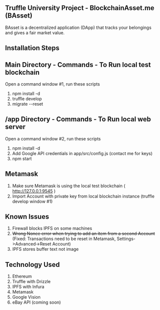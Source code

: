 ## Truffle University Project - BlockchainAsset.me (BAsset)

BAsset is a decentralized application (DApp) that tracks your belongings and gives a fair market value.

## Installation Steps

## Main Directory - Commands - To Run local test blockchain

Open a command window #1, run these scripts

1. npm install -d
2. truffle develop
3. migrate --reset

## /app Directory - Commands - To Run local web server

Open a command window #2, run these scripts

1. npm install -d
2. Add Google API credentials in app/src/config.js (contact me for keys)
3. npm start

## Metamask

1. Make sure Metamask is using the local test blockchain ( http://127.0.0.1:9545 )
2. Import Account with private key from local blockchain instance (truffle develop window #1)

## Known Issues

1. Firewall blocks IPFS on some machines
2. ~~Wrong Nonce error when trying to add an item from a second Account~~ (Fixed: Transactions need to be reset in Metamask, Settings->Advanced->Reset Account)
3. IPFS stores buffer text not image

## Technology Used

1. Ethereum
2. Truffle with Drizzle
3. IPFS with Infura
4. Metamask
5. Google Vision
6. eBay API (coming soon)
